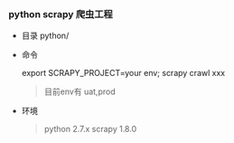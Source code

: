 ### python scrapy 爬虫工程
- 目录  python/
- 命令
    
    export SCRAPY_PROJECT=your env; scrapy crawl xxx
  >目前env有 uat,prod
- 环境 
  > python 2.7.x
  scrapy 1.8.0


